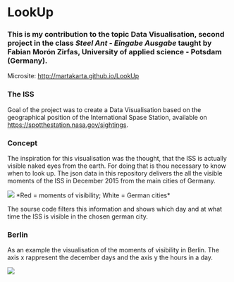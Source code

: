 # LookUp
###  This is my contribution to the topic **Data Visualisation**, second project in the class *Steel Ant - Eingabe Ausgabe* taught by Fabian Morón Zirfas, University of applied science - Potsdam (Germany).

Microsite: http://martakarta.github.io/LookUp

### The ISS
Goal of the project was to create a Data Visualisation based on the geographical position of the International Spase Station, available on https://spotthestation.nasa.gov/sightings.

### Concept
The inspiration for this visualisation was the thought, that the ISS is actually visible naked eyes from the earth. For doing that is thou necessary to know when to look up. The json data in this repository delivers the all the visible moments of the ISS in December 2015 from the main cities of Germany. 

<img src="https://raw.githubusercontent.com/martakarta/LookUp/master/1.png"/>
*Red = moments of visibility; White = German cities*

The sourse code filters this information and shows which day and at what time the ISS is visible in the chosen german city.

### Berlin
As an example the visualisation of the moments of visibility in Berlin. The axis x rappresent the december days and the axis y the hours in a day.

<img src="https://raw.githubusercontent.com/martakarta/LookUp/master/berlin.png"/>


